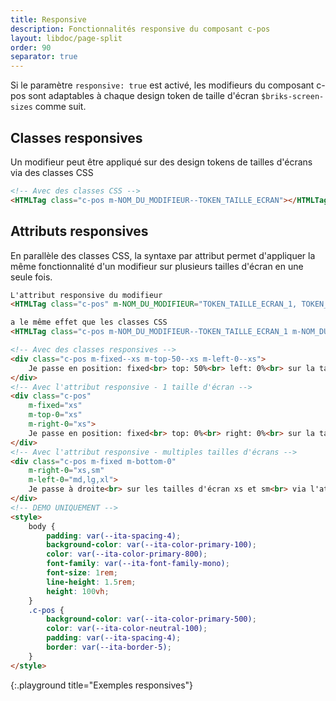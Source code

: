 ```yaml
---
title: Responsive
description: Fonctionnalités responsive du composant c-pos
layout: libdoc/page-split
order: 90
separator: true
---
```

Si le paramètre `responsive: true` est activé, les modifieurs du composant c-pos sont adaptables à chaque design token de taille d'écran `$briks-screen-sizes` comme suit.

## Classes responsives

Un modifieur peut être appliqué sur des design tokens de tailles d'écrans via des classes CSS

```html
<!-- Avec des classes CSS -->
<HTMLTag class="c-pos m-NOM_DU_MODIFIEUR--TOKEN_TAILLE_ECRAN"></HTMLTag>
```

## Attributs responsives

En parallèle des classes CSS, la syntaxe par attribut permet d'appliquer la même fonctionnalité d'un modifieur sur plusieurs tailles d'écran en une seule fois.

```html
L'attribut responsive du modifieur
<HTMLTag class="c-pos" m-NOM_DU_MODIFIEUR="TOKEN_TAILLE_ECRAN_1, TOKEN_TAILLE_ECRAN_2, TOKEN_TAILLE_ECRAN_3"></HTMLTag>

a le même effet que les classes CSS
<HTMLTag class="c-pos m-NOM_DU_MODIFIEUR--TOKEN_TAILLE_ECRAN_1 m-NOM_DU_MODIFIEUR--TOKEN_TAILLE_ECRAN_2 m-NOM_DU_MODIFIEUR--TOKEN_TAILLE_ECRAN_3"></HTMLTag>
```

```html
<!-- Avec des classes responsives -->
<div class="c-pos m-fixed--xs m-top-50--xs m-left-0--xs">
    Je passe en position: fixed<br> top: 50%<br> left: 0%<br> sur la taille d'écran xs<br> via des classes CSS
</div>
<!-- Avec l'attribut responsive - 1 taille d'écran -->
<div class="c-pos" 
    m-fixed="xs" 
    m-top-0="xs" 
    m-right-0="xs">
    Je passe en position: fixed<br> top: 0%<br> right: 0%<br> sur la taille d'écran xs<br> via l'attribut responsive
</div>
<!-- Avec l'attribut responsive - multiples tailles d'écrans -->
<div class="c-pos m-fixed m-bottom-0" 
    m-right-0="xs,sm"
    m-left-0="md,lg,xl">
    Je passe à droite<br> sur les tailles d'écran xs et sm<br> via l'attribut responsive
</div>
<!-- DEMO UNIQUEMENT -->
<style>
    body {
        padding: var(--ita-spacing-4);
        background-color: var(--ita-color-primary-100);
        color: var(--ita-color-primary-800);
        font-family: var(--ita-font-family-mono);
        font-size: 1rem;
        line-height: 1.5rem;
        height: 100vh;
    }
    .c-pos {
        background-color: var(--ita-color-primary-500);
        color: var(--ita-color-neutral-100);
        padding: var(--ita-spacing-4);
        border: var(--ita-border-5);
    }
</style>
```
{:.playground title="Exemples responsives"}